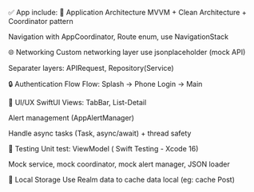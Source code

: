 ✅ App include:
🔧 Application Architecture
MVVM + Clean Architecture + Coordinator pattern

Navigation with AppCoordinator, Route enum, use NavigationStack

🌐 Networking
Custom networking layer use jsonplaceholder (mock API)

Separater layers: APIRequest, Repository(Service)

🔒 Authentication Flow
Flow: Splash → Phone Login → Main

📱 UI/UX
SwiftUI Views: TabBar, List-Detail

Alert management (AppAlertManager)

Handle async tasks (Task, async/await) + thread safety

🧪 Testing
Unit test: ViewModel ( Swift Testing - Xcode 16)

Mock service, mock coordinator, mock alert manager, JSON loader

💾 Local Storage
Use Realm data to cache data local (eg: cache Post)
